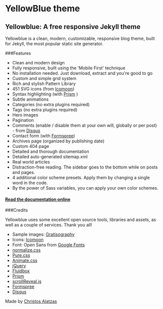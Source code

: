 # YellowBlue theme

## Yellowblue: A free responsive Jekyll theme

Yellowblue is a clean, modern, customizable, responsive blog theme, built for Jekyll, the most popular static site generator.

###Features

- Clean and modern design
- Fully responsive, built using the 'Mobile First' technique
- No installation needed. Just download, extract and you're good to go
- Custom and simple grid system
- Rich and stylish Pattern Library
- 451 SVG icons (from [Icomoon](https://icomoon.io))
- Syntax highlighting (with [Prism](http://prismjs.com) )
- Subtle animations
- Categories (no extra plugins required)
- Tags (no extra plugins required)
- Hero images
- Pagination
- Comments (enable / disable them at your own will, globally or per post) - from [Disqus](https://disqus.com/)
- Contact form (with [Formspree](https://formspree.io/))
- Archives page (organized by publishing date)
- Custom 404 page
- Detailed and thorough documentation
- Detailed auto-generated sitemap.xml
- Real world articles
- Distraction-free reading. The sidebar goes to the bottom while on posts and pages.
- 4 additional color scheme presets. Apply them by changing a single word in the code.
- By the power of Sass variables, you can apply your own color schemes.

#### [Read the documentation online](http://chalatz.github.io/yellowblue-docs/)

###Credits

Yellowblue uses some excellent open source tools, libraries and assets, as well as a couple of services. Thank you all!

- Sample images: [Gratisography](http://www.gratisography.com/)
- Icons: [Icomoon](https://icomoon.io/)
- Font: Open Sans from [Google Fonts](https://www.google.com/fonts)
- [normalize.css](https://necolas.github.io/normalize.css/)
- [Pure.css](http://purecss.io/)
- [Animate.css](https://daneden.github.io/animate.css/)
- [jQuery](https://jquery.com/)
- [Fluidbox](https://github.com/terrymun/Fluidbox)
- [Prism](http://prismjs.com/)
- [scrollReveal.js](http://scrollrevealjs.org/)
- [Formspree](https://formspree.io/)
- [Disqus](https://disqus.com/)

Made by [Christos Alatzas](https://twitter.com/chalatz)
